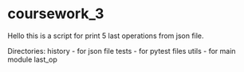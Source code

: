# coursework_3

Hello this is a script for print 5 last operations from json file.

Directories:
    history - for json file
    tests - for pytest files
    utils - for main module last_op

